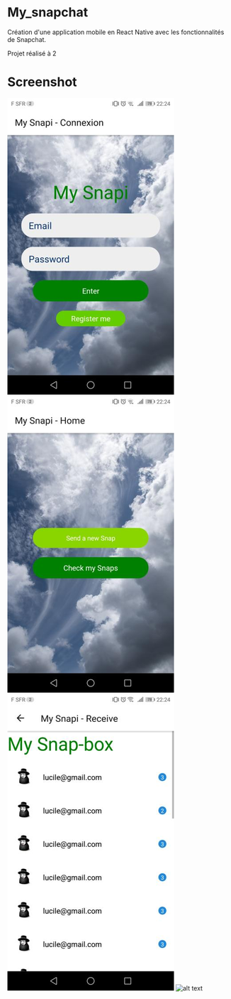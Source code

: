 # My_snapchat

Création d'une application mobile en React Native avec les fonctionnalités de Snapchat.

Projet réalisé à 2

# Screenshot

![alt text](https://github.com/Lucilelebeau/My_snapchat/blob/master/img_snap/Screenshot_20200626-222410.jpg)
![alt text](https://github.com/Lucilelebeau/My_snapchat/blob/master/img_snap/Screenshot_20200626-222432.jpg)
![alt text](https://github.com/Lucilelebeau/My_snapchat/blob/master/img_snap/Screenshot_20200626-222447.jpg)
![alt text](https://github.com/Lucilelebeau/My_snapchat/blob/master/img_snap/Screenshot_20200626-222413.jpg)
